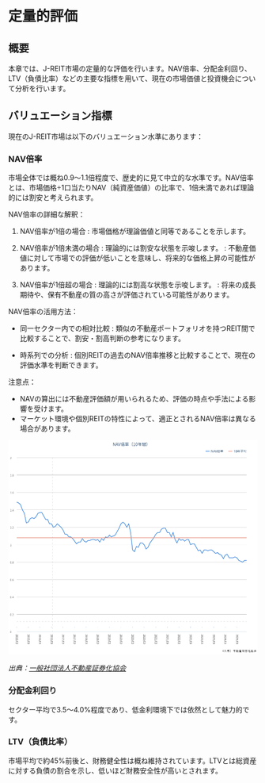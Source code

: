 # 定量的評価

## 概要

本章では、J-REIT市場の定量的な評価を行います。NAV倍率、分配金利回り、LTV（負債比率）などの主要な指標を用いて、現在の市場価値と投資機会について分析を行います。

## バリュエーション指標

現在のJ-REIT市場は以下のバリュエーション水準にあります：

### NAV倍率

市場全体では概ね0.9〜1.1倍程度で、歴史的に見て中立的な水準です。NAV倍率とは、市場価格÷1口当たりNAV（純資産価値）の比率で、1倍未満であれば理論的には割安と考えられます。

NAV倍率の詳細な解釈：

1. NAV倍率が1倍の場合
: 市場価格が理論価値と同等であることを示します。

2. NAV倍率が1倍未満の場合
: 理論的には割安な状態を示唆します。
: 不動産価値に対して市場での評価が低いことを意味し、将来的な価格上昇の可能性があります。

3. NAV倍率が1倍超の場合
: 理論的には割高な状態を示唆します。
: 将来の成長期待や、保有不動産の質の高さが評価されている可能性があります。

NAV倍率の活用方法：

- 同一セクター内での相対比較
: 類似の不動産ポートフォリオを持つREIT間で比較することで、割安・割高判断の参考になります。

- 時系列での分析
: 個別REITの過去のNAV倍率推移と比較することで、現在の評価水準を判断できます。

注意点：
- NAVの算出には不動産評価額が用いられるため、評価の時点や手法による影響を受けます。
- マーケット環境や個別REITの特性によって、適正とされるNAV倍率は異なる場合があります。

![NAV倍率の10年推移](./images/nav.png)

*出典：[一般社団法人不動産証券化協会](https://j-reit.jp/market/08.html)*

### 分配金利回り

セクター平均で3.5〜4.0%程度であり、低金利環境下では依然として魅力的です。

### LTV（負債比率）

市場平均で約45%前後と、財務健全性は概ね維持されています。LTVとは総資産に対する負債の割合を示し、低いほど財務安全性が高いとされます。 